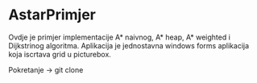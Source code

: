 # AstarPrimjer
Ovdje je primjer implementacije A* naivnog, A* heap, A* weighted i Dijkstrinog algoritma.
Aplikacija je jednostavna windows forms aplikacija koja iscrtava grid u picturebox.

Pokretanje -> git clone
